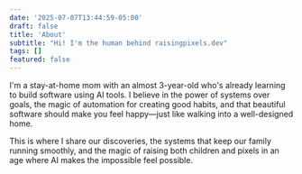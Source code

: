 ```yaml
---
date: '2025-07-07T13:44:59-05:00'
draft: false
title: 'About'
subtitle: "Hi! I'm the human behind raisingpixels.dev"
tags: []
featured: false
---
```


I'm a stay-at-home mom with an almost 3-year-old who's already learning to build software using AI tools. I believe in the power of systems over goals, the magic of automation for creating good habits, and that beautiful software should make you feel happy—just like walking into a well-designed home.

This is where I share our discoveries, the systems that keep our family running smoothly, and the magic of raising both children and pixels in an age where AI makes the impossible feel possible.
